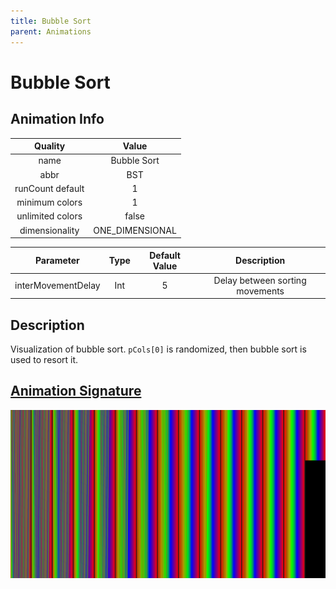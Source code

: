 ```yaml
---
title: Bubble Sort
parent: Animations
---
```


<!-- THIS FILE IS AUTOMATICALLY GENERATED -->
<!-- MAKE CHANGES TO THE AnimationInfo INSTANCE ASSOCIATED WITH THIS ANIMATION -->

# Bubble Sort

## Animation Info

|Quality|Value|
|:-:|:-:|
|name|Bubble Sort|
|abbr|BST|
|runCount default|1|
|minimum colors|1|
|unlimited colors|false|
|dimensionality|ONE_DIMENSIONAL|

|Parameter|Type|Default Value|Description|
|:-:|:-:|:-:|:-:|
|interMovementDelay|Int|5|Delay between sorting movements|

## Description
Visualization of bubble sort.
`pCols[0]` is randomized, then bubble sort is used to resort it.

## [Animation Signature](Animation-Signatures)
![Bubble Sort Signature](/signatures/bubble_sort.png)

